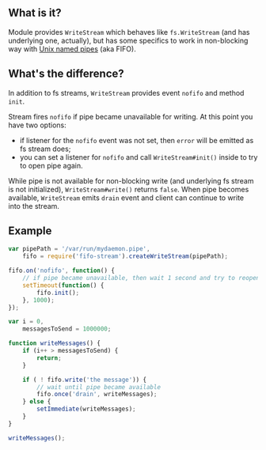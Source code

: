 ## What is it?

Module provides `WriteStream` which behaves like `fs.WriteStream` (and has underlying one, actually),
but has some specifics to work in non-blocking way with
[Unix named pipes](http://en.wikipedia.org/wiki/Named_pipe#In_Unix) (aka FIFO).

## What's the difference?

In addition to fs streams, `WriteStream` provides event `nofifo` and method `init`.

Stream fires `nofifo` if pipe became unavailable for writing. At this point you have two options:

 * if listener for the `nofifo` event was not set, then `error` will be emitted as fs stream does;
 * you can set a listener for `nofifo` and call `WriteStream#init()` inside to try to open pipe again.

While pipe is not available for non-blocking write (and underlying fs stream is not initialized),
`WriteStream#write()` returns `false`. When pipe becomes available, `WriteStream` emits `drain` event and
client can continue to write into the stream.

## Example

```javascript
var pipePath = '/var/run/mydaemon.pipe',
    fifo = require('fifo-stream').createWriteStream(pipePath);

fifo.on('nofifo', function() {
    // if pipe became unavailable, then wait 1 second and try to reopen it
    setTimeout(function() {
        fifo.init();
    }, 1000);
});

var i = 0,
    messagesToSend = 1000000;

function writeMessages() {
    if (i++ > messagesToSend) {
        return;
    }

    if ( ! fifo.write('the message')) {
        // wait until pipe became available
        fifo.once('drain', writeMessages);
    } else {
        setImmediate(writeMessages);
    }
}

writeMessages();
```
